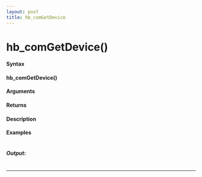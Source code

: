 ```yaml
---
layout: post
title: hb_comGetDevice
---
```


# hb_comGetDevice()


#### Syntax

#### hb_comGetDevice()

#### Arguments

#### Returns

#### Description

#### Examples

```

```

##### Output:

```

```

---